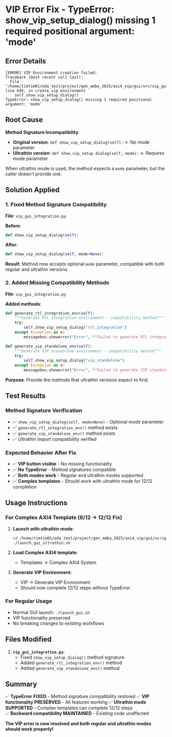 # VIP Error Fix - TypeError: show_vip_setup_dialog() missing 1 required positional argument: 'mode'

## Error Details
```
[ERROR] VIP Environment creation failed:
Traceback (most recent call last):
  File "/home/timtim01/eda_test/project/gen_amba_2025/axi4_vip/gui/src/vip_gui_integration.py", line 645, in create_vip_environment
    self.show_vip_setup_dialog()
TypeError: show_vip_setup_dialog() missing 1 required positional argument: 'mode'
```

## Root Cause
**Method Signature Incompatibility**: 
- **Original version**: `def show_vip_setup_dialog(self):`  ← No mode parameter
- **Ultrathin version**: `def show_vip_setup_dialog(self, mode):`  ← Requires mode parameter

When ultrathin mode is used, the method expects a `mode` parameter, but the caller doesn't provide one.

## Solution Applied

### 1. Fixed Method Signature Compatibility
**File**: `vip_gui_integration.py`

**Before**:
```python
def show_vip_setup_dialog(self):
```

**After**:
```python
def show_vip_setup_dialog(self, mode=None):
```

**Result**: Method now accepts optional `mode` parameter, compatible with both regular and ultrathin versions.

### 2. Added Missing Compatibility Methods
**File**: `vip_gui_integration.py`

**Added methods**:
```python
def generate_rtl_integration_env(self):
    """Generate RTL Integration environment - compatibility method"""
    try:
        self.show_vip_setup_dialog("rtl_integration")
    except Exception as e:
        messagebox.showerror("Error", f"Failed to generate RTL integration environment:\n{str(e)}")

def generate_vip_standalone_env(self):
    """Generate VIP Standalone environment - compatibility method"""
    try:
        self.show_vip_setup_dialog("vip_standalone")
    except Exception as e:
        messagebox.showerror("Error", f"Failed to generate VIP standalone environment:\n{str(e)}")
```

**Purpose**: Provide the methods that ultrathin versions expect to find.

## Test Results

### Method Signature Verification
- ✅ `show_vip_setup_dialog(self, mode=None)` - Optional mode parameter
- ✅ `generate_rtl_integration_env()` method exists
- ✅ `generate_vip_standalone_env()` method exists
- ✅ Ultrathin import compatibility verified

### Expected Behavior After Fix
- ✅ **VIP button visible** - No missing functionality
- ✅ **No TypeError** - Method signatures compatible
- ✅ **Both modes work** - Regular and ultrathin modes supported
- ✅ **Complex templates** - Should work with ultrathin mode for 12/12 completion

## Usage Instructions

### For Complex AXI4 Template (8/12 → 12/12 Fix)
1. **Launch with ultrathin mode**:
   ```bash
   cd /home/timtim01/eda_test/project/gen_amba_2025/axi4_vip/gui/scripts
   ./launch_gui_ultrathin.sh
   ```

2. **Load Complex AXI4 template**:
   - Templates → Complex AXI4 System

3. **Generate VIP Environment**:
   - VIP → Generate VIP Environment
   - Should now complete 12/12 steps without TypeError

### For Regular Usage
- Normal GUI launch: `./launch_gui.sh`
- VIP functionality preserved
- No breaking changes to existing workflows

## Files Modified
1. **`vip_gui_integration.py`**:
   - Fixed `show_vip_setup_dialog()` method signature
   - Added `generate_rtl_integration_env()` method
   - Added `generate_vip_standalone_env()` method

## Summary
✅ **TypeError FIXED** - Method signature compatibility restored
✅ **VIP functionality PRESERVED** - All features working
✅ **Ultrathin mode SUPPORTED** - Complex templates can complete 12/12 steps  
✅ **Backward compatibility MAINTAINED** - Existing code unaffected

**The VIP error is now resolved and both regular and ultrathin modes should work properly!**